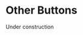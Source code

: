 <script setup>
import {YButtonPrimary} from 'bedrock-ui-vue3'
</script>

# Other Buttons
Under construction

<DemoContainer>
  <div class="flex justify-content-between">
      <YButtonBanner label="Primary"/>
  </div>
  <div class="flex justify-content-between">
    <YButtonPrimary label="Primary">
      <template v-slot:dropdown>
                xx
      </template>
    </YButtonPrimary>
  </div>
</DemoContainer>
